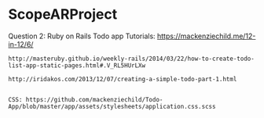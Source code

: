 # ScopeARProject

Question 2: Ruby on Rails Todo app
    Tutorials:
    https://mackenziechild.me/12-in-12/6/
    
    http://masteruby.github.io/weekly-rails/2014/03/22/how-to-create-todo-list-app-static-pages.html#.V_RL5HUrLXw
    
    http://iridakos.com/2013/12/07/creating-a-simple-todo-part-1.html
    
    
    CSS: https://github.com/mackenziechild/Todo-App/blob/master/app/assets/stylesheets/application.css.scss
